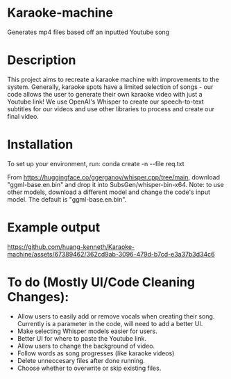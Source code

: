 # Karaoke-machine
Generates mp4 files based off an inputted Youtube song

# Description
This project aims to recreate a karaoke machine with improvements to the system. Generally, karaoke spots have a limited selection of songs - our code allows the user to generate their own karaoke video with just a Youtube link!
We use OpenAI's Whisper to create our speech-to-text subtitles for our videos and use other libraries to process and create our final video. 

# Installation
To set up your environment, run:
conda create -n <environment-name> --file req.txt
  
From https://huggingface.co/ggerganov/whisper.cpp/tree/main, download "ggml-base.en.bin" and drop it into SubsGen/whisper-bin-x64. 
Note: to use other models, download a different model and change the code's input model. The default is "ggml-base.en.bin". 
    
# Example output
https://github.com/huang-kenneth/Karaoke-machine/assets/67389462/362cd9ab-3096-479d-b7cd-e3a37b3d34c6

# To do (Mostly UI/Code Cleaning Changes):
  - Allow users to easily add or remove vocals when creating their song. Currently is a parameter in the code, will need to add a better UI.
  - Make selecting Whisper models easier for users. 
  - Better UI for where to paste the Youtube link.
  - Allow users to change the background of video. 
  - Follow words as song progresses (like karaoke videos)
  - Delete unneccesary files after done running.
  - Choose whether to overwrite or skip existing files. 

